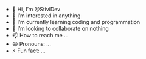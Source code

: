 - 👋 Hi, I’m @StiviDev
- 👀 I’m interested in anything
- 🌱 I’m currently learning coding and programmation
- 💞️ I’m looking to collaborate on nothing
- 📫 How to reach me ...
- 😄 Pronouns: ...
- ⚡ Fun fact: ...

<!---
StiviDev/StiviDev is a ✨ special ✨ repository because its `README.md` (this file) appears on your GitHub profile.
You can click the Preview link to take a look at your changes.
--->
